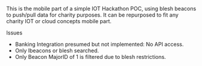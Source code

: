This is the mobile part of a simple IOT Hackathon POC, using blesh beacons to push/pull data for charity purposes. It can be repurposed to fit any charity IOT or cloud concepts mobile part.

Issues
- Banking Integration presumed but not implemented: No API access.
- Only Ibeacons or blesh searched.
- Only Beacon MajorID of 1 is filtered due to blesh restrictions.


